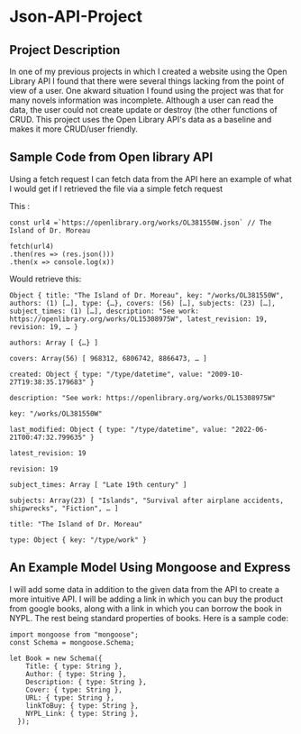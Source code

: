 # Json-API-Project

## Project Description 

In one of my previous projects in which I created a website using the Open Library API I found that there were several things lacking from the point of view of a user. One akward situation I found using the project was that for many novels information was incomplete. Although a user can read the data, the user could not create update or destroy (the other functions of CRUD. This project uses the Open Library API's data as a baseline and makes it more CRUD/user friendly. 


## Sample Code from Open library API

Using a fetch request I can fetch data from the API here an example of what I would get if I retrieved the file via a simple fetch request 



 This :
 
```
const url4 =`https://openlibrary.org/works/OL381550W.json` // The Island of Dr. Moreau 

fetch(url4)
.then(res => (res.json()))
.then(x => console.log(x))
```


Would retrieve this:

```
Object { title: "The Island of Dr. Moreau", key: "/works/OL381550W", authors: (1) […], type: {…}, covers: (56) […], subjects: (23) […], subject_times: (1) […], description: "See work: https://openlibrary.org/works/OL15308975W", latest_revision: 19, revision: 19, … }
​
authors: Array [ {…} ]
​
covers: Array(56) [ 968312, 6806742, 8866473, … ]
​
created: Object { type: "/type/datetime", value: "2009-10-27T19:38:35.179683" }
​
description: "See work: https://openlibrary.org/works/OL15308975W"
​
key: "/works/OL381550W"
​
last_modified: Object { type: "/type/datetime", value: "2022-06-21T00:47:32.799635" }
​
latest_revision: 19
​
revision: 19
​
subject_times: Array [ "Late 19th century" ]
​
subjects: Array(23) [ "Islands", "Survival after airplane accidents, shipwrecks", "Fiction", … ]
​
title: "The Island of Dr. Moreau"
​
type: Object { key: "/type/work" }
```

## An Example Model Using Mongoose and Express
I will add some data in addition to the given data from the API to create a more intuitive API. I will be adding a link in which you can buy the product from google books, along with a link in which you can borrow the book in NYPL. The rest being standard properties of books.
Here is a sample code:

```
import mongoose from "mongoose";
const Schema = mongoose.Schema;

let Book = new Schema({
    Title: { type: String },
    Author: { type: String },
    Description: { type: String },
    Cover: { type: String },
    URL: { type: String },
    linkToBuy: { type: String },
    NYPL_Link: { type: String },
  });
```
